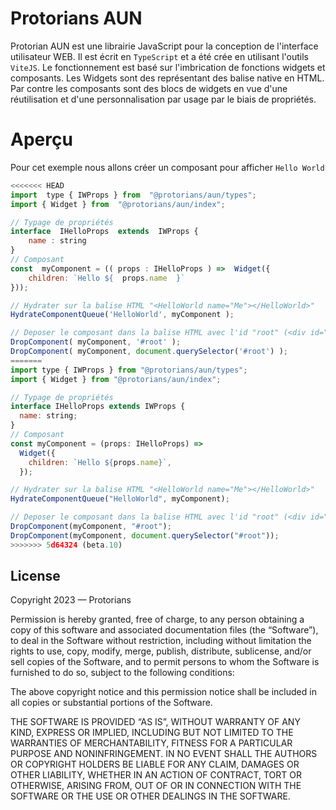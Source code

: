 # Protorians AUN

Protorian AUN est une librairie JavaScript pour la conception de l'interface utilisateur WEB.
Il est écrit en `TypeScript` et a été crée en utilisant l'outils `ViteJS`.
Le fonctionnement est basé sur l'imbrication de fonctions widgets et composants.
Les Widgets sont des représentant des balise native en HTML. Par contre les composants sont des blocs de widgets en vue d'une réutilisation et d'une personnalisation par usage par le biais de propriétés.

# Aperçu

Pour cet exemple nous allons créer un composant pour afficher `Hello World`

```javascript
<<<<<<< HEAD
import  type { IWProps } from  "@protorians/aun/types";
import { Widget } from  "@protorians/aun/index";

// Typage de propriétés
interface  IHelloProps  extends  IWProps {
    name : string
}
// Composant
const  myComponent = (( props : IHelloProps ) =>  Widget({
    children: `Hello ${  props.name  }`
}));

// Hydrater sur la balise HTML "<HelloWorld name="Me"></HelloWorld>"
HydrateComponentQueue('HelloWorld', myComponent );

// Deposer le composant dans la balise HTML avec l'id "root" (<div id="root"></div>)
DropComponent( myComponent, '#root' );
DropComponent( myComponent, document.querySelector('#root') );
=======
import type { IWProps } from "@protorians/aun/types";
import { Widget } from "@protorians/aun/index";

// Typage de propriétés
interface IHelloProps extends IWProps {
  name: string;
}
// Composant
const myComponent = (props: IHelloProps) =>
  Widget({
    children: `Hello ${props.name}`,
  });

// Hydrater sur la balise HTML "<HelloWorld name="Me"></HelloWorld>"
HydrateComponentQueue("HelloWorld", myComponent);

// Deposer le composant dans la balise HTML avec l'id "root" (<div id="root"></div>)
DropComponent(myComponent, "#root");
DropComponent(myComponent, document.querySelector("#root"));
>>>>>>> 5d64324 (beta.10)
```

## License

Copyright 2023 — Protorians

Permission is hereby granted, free of charge, to any person obtaining a copy of this software and associated documentation files (the “Software”), to deal in the Software without restriction, including without limitation the rights to use, copy, modify, merge, publish, distribute, sublicense, and/or sell copies of the Software, and to permit persons to whom the Software is furnished to do so, subject to the following conditions:

The above copyright notice and this permission notice shall be included in all copies or substantial portions of the Software.

THE SOFTWARE IS PROVIDED “AS IS”, WITHOUT WARRANTY OF ANY KIND, EXPRESS OR IMPLIED, INCLUDING BUT NOT LIMITED TO THE WARRANTIES OF MERCHANTABILITY, FITNESS FOR A PARTICULAR PURPOSE AND NONINFRINGEMENT. IN NO EVENT SHALL THE AUTHORS OR COPYRIGHT HOLDERS BE LIABLE FOR ANY CLAIM, DAMAGES OR OTHER LIABILITY, WHETHER IN AN ACTION OF CONTRACT, TORT OR OTHERWISE, ARISING FROM, OUT OF OR IN CONNECTION WITH THE SOFTWARE OR THE USE OR OTHER DEALINGS IN THE SOFTWARE.
